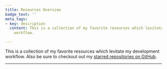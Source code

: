 ```yaml
---
title: Resources Overview
badge_text: ''
meta_tags:
- key: description
  content: This is a collection of my favorite resources which levitate my development
    workflow.

---
```

<the-lead>
  This is a collection of my favorite resources which levitate my development workflow. Also be sure to checkout out my <a href="https://github.com/manuelhenke?tab=stars" target="_blank">starred repositories on GitHub</a>.
</the-lead>

<hr class="my-4" />

<resources-overview></resources-overview>
